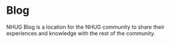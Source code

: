 # Blog

NHUG Blog is a location for the NHUG community to share their experiences and knowledge with the rest of the community.
